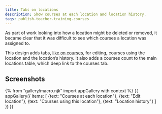 ```yaml
---
title: Tabs on locations
description: Show courses at each location and location history.
tags: publish-teacher-training-courses
---
```

As part of work looking into how a location might be deleted or removed, it became clear that it was difficult to see which courses a location was assigned to.

This design adds tabs, [like on courses](/publish-teacher-training-courses/course-tabs), for editing, courses using the location and the location’s history. It also adds a courses count to the main locations table, which deep link to the courses tab.

## Screenshots

{% from "gallery/macro.njk" import appGallery with context %}
{{ appGallery({
  items: [
    {text: "Courses at each location"},
    {text: "Edit location"},
    {text: "Courses using this location"},
    {text: "Location history"}
  ]
}) }}
